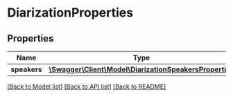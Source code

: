# DiarizationProperties

## Properties
Name | Type | Description | Notes
------------ | ------------- | ------------- | -------------
**speakers** | [**\Swagger\Client\Model\DiarizationSpeakersProperties**](DiarizationSpeakersProperties.md) |  | 

[[Back to Model list]](../README.md#documentation-for-models) [[Back to API list]](../README.md#documentation-for-api-endpoints) [[Back to README]](../README.md)


